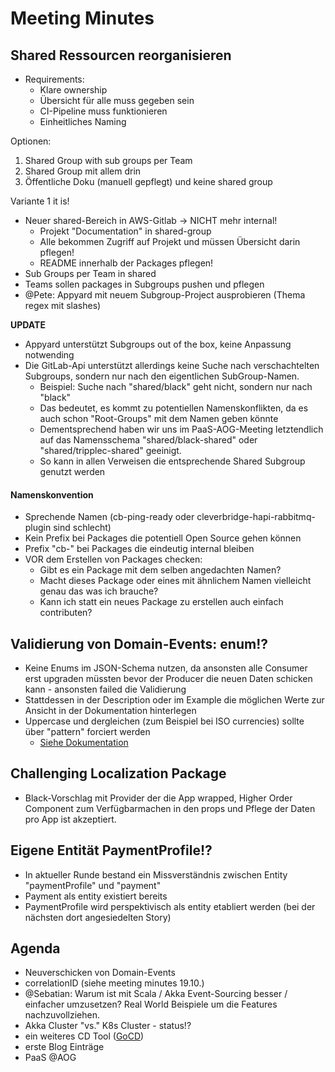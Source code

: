# Meeting Minutes

## Shared Ressourcen reorganisieren

- Requirements:
	- Klare ownership
	- Übersicht für alle muss gegeben sein
	- CI-Pipeline muss funktionieren
	- Einheitliches Naming

Optionen:

1. Shared Group with sub groups per Team
2. Shared Group mit allem drin
3. Öffentliche Doku (manuell gepflegt) und keine shared group

Variante 1 it is!

- Neuer shared-Bereich in AWS-Gitlab -> NICHT mehr internal!
	- Projekt "Documentation" in shared-group
	- Alle bekommen Zugriff auf Projekt und müssen Übersicht darin pflegen!
	- README innerhalb der Packages pflegen!
- Sub Groups per Team in shared
- Teams sollen packages in Subgroups pushen und pflegen
- @Pete: Appyard mit neuem Subgroup-Project ausprobieren (Thema regex mit slashes)

**UPDATE**

- Appyard unterstützt Subgroups out of the box, keine Anpassung notwending
- Die GitLab-Api unterstützt allerdings keine Suche nach verschachtelten Subgroups, sondern nur nach den eigentlichen SubGroup-Namen.
	- Beispiel: Suche nach "shared/black" geht nicht, sondern nur nach "black"
	- Das bedeutet, es kommt zu potentiellen Namenskonflikten, da es auch schon "Root-Groups" mit dem Namen geben könnte
	- Dementsprechend haben wir uns im PaaS-AOG-Meeting letztendlich auf das Namensschema "shared/black-shared" oder "shared/tripplec-shared" geeinigt.
	- So kann in allen Verweisen die entsprechende Shared Subgroup genutzt werden

#### Namenskonvention

- Sprechende Namen (cb-ping-ready oder cleverbridge-hapi-rabbitmq-plugin sind schlecht)
- Kein Prefix bei Packages die potentiell Open Source gehen können
- Prefix "cb-" bei Packages die eindeutig internal bleiben
- VOR dem Erstellen von Packages checken:
	- Gibt es ein Package mit dem selben angedachten Namen?
	- Macht dieses Package oder eines mit ähnlichem Namen vielleicht genau das was ich brauche?
	- Kann ich statt ein neues Package zu erstellen auch einfach contributen?

## Validierung von Domain-Events: enum!?

- Keine Enums im JSON-Schema nutzen, da ansonsten alle Consumer erst upgraden müssten bevor der Producer die neuen Daten schicken kann - ansonsten failed die Validierung
- Stattdessen in der Description oder im Example die möglichen Werte zur Ansicht in der Dokumentation hinterlegen
- Uppercase und dergleichen (zum Beispiel bei ISO currencies) sollte über "pattern" forciert werden
	- [Siehe Dokumentation](https://spacetelescope.github.io/understanding-json-schema/reference/regular_expressions.html)
	
## Challenging Localization Package

- Black-Vorschlag mit Provider der die App wrapped, Higher Order Component zum Verfügbarmachen in den props und Pflege der Daten pro App ist akzeptiert.

## Eigene Entität PaymentProfile!?

- In aktueller Runde bestand ein Missverständnis zwischen Entity "paymentProfile" und "payment"
- Payment als entity existiert bereits
- PaymentProfile wird perspektivisch als entity etabliert werden (bei der nächsten dort angesiedelten Story)

## Agenda

- Neuverschicken von Domain-Events
- correlationID (siehe meeting minutes 19.10.)
- @Sebatian: Warum ist mit Scala / Akka Event-Sourcing besser / einfacher umzusetzen? Real World Beispiele um die Features nachzuvollziehen.
- Akka Cluster "vs." K8s Cluster - status!?
- ein weiteres CD Tool ([GoCD](https://www.gocd.org))
- erste Blog Einträge
- PaaS @AOG